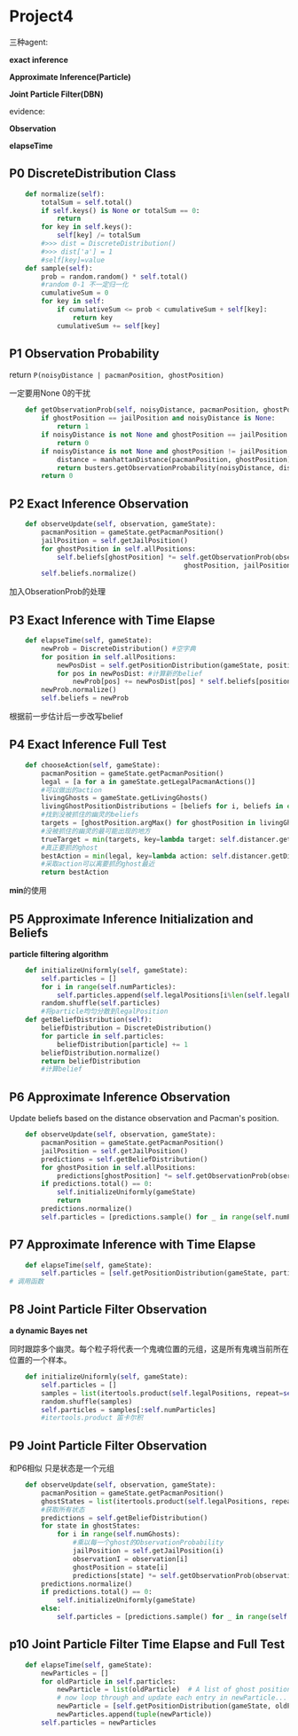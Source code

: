 # Project4

三种agent:

**exact inference**

**Approximate Inference(Particle)**

**Joint Particle Filter(DBN)**

evidence:

**Observation**

**elapseTime**

## P0 DiscreteDistribution Class

```python
    def normalize(self):
        totalSum = self.total()
        if self.keys() is None or totalSum == 0:
            return
        for key in self.keys():
            self[key] /= totalSum
        #>>> dist = DiscreteDistribution()
        #>>> dist['a'] = 1
        #self[key]=value
    def sample(self):
        prob = random.random() * self.total() 
        #random 0-1 不一定归一化
        cumulativeSum = 0
        for key in self:
            if cumulativeSum <= prob < cumulativeSum + self[key]:
                return key
            cumulativeSum += self[key]
```

## P1 Observation Probability

return `P(noisyDistance | pacmanPosition, ghostPosition)`

一定要用None 0的干扰

```python
    def getObservationProb(self, noisyDistance, pacmanPosition, ghostPosition, jailPosition):
        if ghostPosition == jailPosition and noisyDistance is None:
            return 1
        if noisyDistance is not None and ghostPosition == jailPosition:
            return 0
        if noisyDistance is not None and ghostPosition != jailPosition:
            distance = manhattanDistance(pacmanPosition, ghostPosition)
            return busters.getObservationProbability(noisyDistance, distance)
        return 0
```

## P2 Exact Inference Observation

```python
    def observeUpdate(self, observation, gameState):
        pacmanPosition = gameState.getPacmanPosition()
        jailPosition = self.getJailPosition()
        for ghostPosition in self.allPositions:
            self.beliefs[ghostPosition] *= self.getObservationProb(observation, pacmanPosition,
                                            ghostPosition, jailPosition)
        self.beliefs.normalize()
```

加入ObserationProb的处理

## P3 Exact Inference with Time Elapse

```python
    def elapseTime(self, gameState):
        newProb = DiscreteDistribution() #空字典
        for position in self.allPositions:
            newPosDist = self.getPositionDistribution(gameState, position)
            for pos in newPosDist: #计算新的belief
                newProb[pos] += newPosDist[pos] * self.beliefs[position]
        newProb.normalize()
        self.beliefs = newProb
```

根据前一步估计后一步改写belief

## P4 Exact Inference Full Test

```python
    def chooseAction(self, gameState):
        pacmanPosition = gameState.getPacmanPosition()
        legal = [a for a in gameState.getLegalPacmanActions()]
        #可以做出的action
        livingGhosts = gameState.getLivingGhosts()
        livingGhostPositionDistributions = [beliefs for i, beliefs in enumerate(self.ghostBeliefs) if livingGhosts[i+1]] 
        #找到没被抓住的幽灵的beliefs
        targets = [ghostPosition.argMax() for ghostPosition in livingGhostPositionDistributions]
        #没被抓住的幽灵的最可能出现的地方
        trueTarget = min(targets, key=lambda target: self.distancer.getDistance(pacmanPosition, target))
        #真正要抓的ghost
        bestAction = min(legal, key=lambda action: self.distancer.getDistance(Actions.getSuccessor(pacmanPosition, action), trueTarget))
        #采取action可以离要抓的ghost最近
        return bestAction
```

**min**的使用

## P5 Approximate Inference Initialization and Beliefs

**particle filtering algorithm** 

```python
    def initializeUniformly(self, gameState):
        self.particles = []
        for i in range(self.numParticles):
            self.particles.append(self.legalPositions[i%len(self.legalPositions)])
        random.shuffle(self.particles)
        #将particle均匀分散到legalPosition
    def getBeliefDistribution(self):
        beliefDistribution = DiscreteDistribution()
        for particle in self.particles:
            beliefDistribution[particle] += 1
        beliefDistribution.normalize()
        return beliefDistribution
        #计算belief
```

## P6 Approximate Inference Observation

  Update beliefs based on the distance observation and Pacman's position.

```python
    def observeUpdate(self, observation, gameState):
        pacmanPosition = gameState.getPacmanPosition()
        jailPosition = self.getJailPosition()
        predictions = self.getBeliefDistribution()
        for ghostPosition in self.allPositions:
            predictions[ghostPosition] *= self.getObservationProb(observation, pacmanPosition,ghostPosition, jailPosition)
        if predictions.total() == 0:
            self.initializeUniformly(gameState)
            return
        predictions.normalize()
        self.particles = [predictions.sample() for _ in range(self.numParticles)]
```

## P7 Approximate Inference with Time Elapse

```python
    def elapseTime(self, gameState):
        self.particles = [self.getPositionDistribution(gameState, particle).sample() for particle in self.particles]
# 调用函数
```

## P8 Joint Particle Filter Observation

**a dynamic Bayes net**

同时跟踪多个幽灵。每个粒子将代表一个鬼魂位置的元组，这是所有鬼魂当前所在位置的一个样本。

```python
    def initializeUniformly(self, gameState):
        self.particles = []
        samples = list(itertools.product(self.legalPositions, repeat=self.numGhosts))
        random.shuffle(samples)
        self.particles = samples[:self.numParticles]
        #itertools.product 笛卡尔积
```

## P9 Joint Particle Filter Observation

和P6相似 只是状态是一个元组 

```python
    def observeUpdate(self, observation, gameState):
        pacmanPosition = gameState.getPacmanPosition()
        ghostStates = list(itertools.product(self.legalPositions, repeat=self.numGhosts))
        #获取所有状态
        predictions = self.getBeliefDistribution()
        for state in ghostStates:
            for i in range(self.numGhosts):
                #乘以每一个ghost的ObservationProbability
                jailPosition = self.getJailPosition(i)
                observationI = observation[i]
                ghostPosition = state[i]
                predictions[state] *= self.getObservationProb(observationI,pacmanPosition, ghostPosition, jailPosition)
        predictions.normalize()
        if predictions.total() == 0:
            self.initializeUniformly(gameState)
        else:
            self.particles = [predictions.sample() for _ in range(self.numParticles)]

```

## p10 Joint Particle Filter Time Elapse and Full Test

```python
    def elapseTime(self, gameState):
        newParticles = []
        for oldParticle in self.particles:
            newParticle = list(oldParticle)  # A list of ghost positions
            # now loop through and update each entry in newParticle...
            newParticle = [self.getPositionDistribution(gameState, oldParticle, i, self.ghostAgents[i]).sample() for i in range(self.numGhosts)]
            newParticles.append(tuple(newParticle))
        self.particles = newParticles
```

